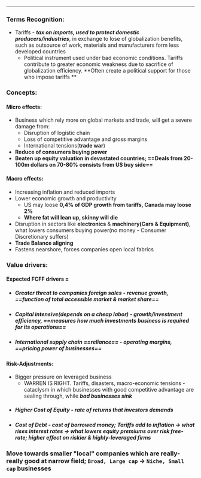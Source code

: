 ***
### Terms Recognition:
- Tariffs - ***tax on imports, used to protect domestic producers/industries***, in exchange to lose of globalization benefits, such as outsource of work, materials and manufacturers form less developed countries 
	- Political instrument used under bad economic conditions. Tariffs contribute to greater economic weakness due to sacrifice of globalization efficiency. **Often create a political support for those who impose tariffs **
### Concepts:

#### Micro effects:
- Business which rely more on global markets and trade, will get a severe damage from:
	- Disruption of logistic chain
	- Loss of competitive advantage and gross margins 
	- International tensions(**trade war**)
- **Reduce of consumers buying power**
- **Beaten up equity valuation in devastated countries; ==Deals from 20-100m dollars on 70-80% consists from US buy side==**

#### Macro effects:
- Increasing inflation and reduced imports 
- Lower economic growth and productivity 
	- US may loose **0,4% of GDP growth from tariffs, Canada may loose 2%**
	- **Where fat will lean up, skinny will die**
- Disruption in sectors like **electronics** & **machinery(Cars & Equipment)**, what lowers consumers buying power(no money - Consumer Discretionary suffers)
- **Trade Balance aligning**
- Fastens nearshore, forces companies open local fabrics   

### Value drivers:

#### Expected FCFF drivers =  
- ##### Greater threat to companies foreign sales - *revenue growth*, ==function of total accessible market & market share== 
- ##### Capital intensive(depends on a cheap labor) - *growth/investment efficiency*, ==measures how much investments business is required for its operations==
- ##### International supply chain ==reliance== - *operating margins*, ==pricing power of businesses==


#### Risk-Adjustments:
- Bigger pressure on leveraged business
	- WARREN IS RIGHT. Tariffs, disasters, macro-economic tensions - cataclysm in which businesses with good competitive advantage are sealing through, while ***bad businesses sink***  
- ##### Higher Cost of Equity - rate of returns that investors demands
- ##### Cost of Debt - cost of borrowed money; Tariffs add to inflation -> what rises interest rates -> what lowers equity premiums over risk free-rate; higher effect on riskier & highly-leveraged firms 


### Move towards smaller "local" companies which are really-really good at narrow field; `Broad, Large cap` -> `Niche, Small cap` businesses 